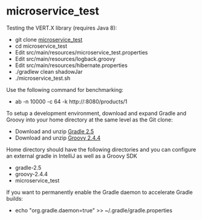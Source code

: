 # microservice_test

Testing the VERT.X library (requires Java 8):

* git clone [microservice_test](https://github.com/bitvector2/microservice_test.git)
* cd microservice_test
* Edit src/main/resources/microservice_test.properties
* Edit src/main/resources/logback.groovy
* Edit src/main/resources/hibernate.properties
* ./gradlew clean shadowJar
* ./microservice_test.sh

Use the following command for benchmarking:

* ab -n 10000 -c 64 -k http://<hostname>:8080/products/1

To setup a development environment, download and expand Gradle and Groovy into your home directory at the same level as the Git clone:

* Download and unzip [Gradle 2.5](https://services.gradle.org/distributions/gradle-2.5-all.zip)
* Download and unzip [Groovy 2.4.4](http://dl.bintray.com/groovy/maven/apache-groovy-sdk-2.4.4.zip)

Home directory should have the following directories and you can configure an external gradle in IntelliJ as well as a Groovy SDK

* gradle-2.5
* groovy-2.4.4
* microservice_test

If you want to permanently enable the Gradle daemon to accelerate Gradle builds:

* echo "org.gradle.daemon=true" >> ~/.gradle/gradle.properties
